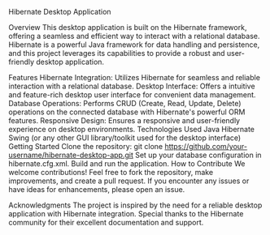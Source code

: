 Hibernate Desktop Application

Overview
This desktop application is built on the Hibernate framework, offering a seamless and efficient way to interact with a relational database. Hibernate is a powerful Java framework for data handling and persistence, and this project leverages its capabilities to provide a robust and user-friendly desktop application.

Features
Hibernate Integration: Utilizes Hibernate for seamless and reliable interaction with a relational database.
Desktop Interface: Offers a intuitive and feature-rich desktop user interface for convenient data management.
Database Operations: Performs CRUD (Create, Read, Update, Delete) operations on the connected database with Hibernate's powerful ORM features.
Responsive Design: Ensures a responsive and user-friendly experience on desktop environments.
Technologies Used
Java
Hibernate
Swing (or any other GUI library/toolkit used for the desktop interface)
Getting Started
Clone the repository: git clone https://github.com/your-username/hibernate-desktop-app.git
Set up your database configuration in hibernate.cfg.xml.
Build and run the application.
How to Contribute
We welcome contributions! Feel free to fork the repository, make improvements, and create a pull request. If you encounter any issues or have ideas for enhancements, please open an issue.


Acknowledgments
The project is inspired by the need for a reliable desktop application with Hibernate integration.
Special thanks to the Hibernate community for their excellent documentation and support.

